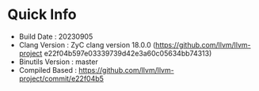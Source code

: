 # Quick Info
* Build Date : 20230905
* Clang Version : ZyC clang version 18.0.0 (https://github.com/llvm/llvm-project e22f04b597e03339739d42e3a60c05634bb74313)
* Binutils Version : master
* Compiled Based : https://github.com/llvm/llvm-project/commit/e22f04b5

